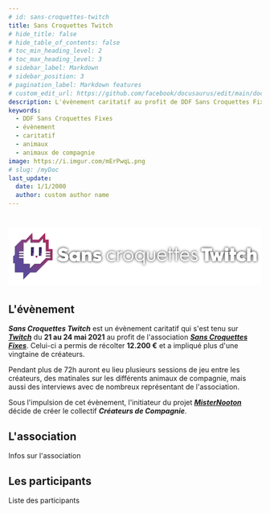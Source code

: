```yaml
---
# id: sans-croquettes-twitch
title: Sans Croquettes Twitch
# hide_title: false
# hide_table_of_contents: false
# toc_min_heading_level: 2
# toc_max_heading_level: 3
# sidebar_label: Markdown
# sidebar_position: 3
# pagination_label: Markdown features
# custom_edit_url: https://github.com/facebook/docusaurus/edit/main/docs/api-doc-markdown.md
description: L'évènement caritatif au profit de DDF Sans Croquettes Fixes qui donna naissance à Créateurs de Compagnie
keywords:
  - DDF Sans Croquettes Fixes
  - évènement
  - caritatif
  - animaux
  - animaux de compagnie
image: https://i.imgur.com/mErPwqL.png
# slug: /myDoc
last_update:
  date: 1/1/2000
  author: custom author name
---
```


<!-- # Sans Croquettes Twitch -->
<h1 className="text--center"><img src="/img/sct/header.png" style={{maxHeight: "110px"}} /></h1>

## L'évènement

***Sans Croquettes Twitch*** est un évènement caritatif qui s'est tenu sur [***Twitch***](https://www.twitch.tv/createursdecomp) du **21 au 24 mai 2021** au profit de l'association [***Sans Croquettes Fixes***](https://sanscroquettesfixes.fr). Celui-ci a permis de récolter **12.200 €** et a impliqué plus d'une vingtaine de créateurs.

Pendant plus de 72h auront eu lieu plusieurs sessions de jeu entre les créateurs, des matinales sur les différents animaux de compagnie, mais aussi des interviews avec de nombreux représentant de l'association.

Sous l'impulsion de cet évènement, l'initiateur du projet [***MisterNooton***](https://www.twitch.tv/misternooton) décide de créer le collectif ***Créateurs de Compagnie***.

## L'association

Infos sur l'association

## Les participants

Liste des participants